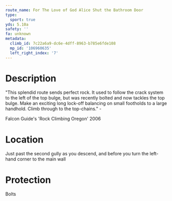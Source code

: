 ```yaml
---
route_name: For The Love of God Alice Shut the Bathroom Door
type:
  sport: true
yds: 5.10a
safety: ''
fa: unknown
metadata:
  climb_id: 7c22a6a9-dc6e-4dff-8963-b785e6fde108
  mp_id: '106960635'
  left_right_index: '7'
---
```

# Description
"This splendid route sends perfect rock. It used to follow the crack system to the left of the top bulge, but was recently bolted and now tackles the top bulge. Make an exciting long lock-off balancing on small footholds to a large handhold. Climb through to the top-chains." -

Falcon Guide's 'Rock Climbing Oregon' 2006

# Location
Just past the second gully as you descend, and before you turn the left-hand corner to the main wall

# Protection
Bolts
